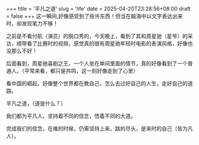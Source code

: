 +++
title = '平凡之道'
slug = 'life'
date = 2025-04-20T23:28:56+08:00
draft = false
+++
这一瞬间,好像感受到了些许东西！但当在脑海中以文字表达出来时，却发现笔力不够！

之前是不看付航（演员）的脱口秀的，今天晚上，看到了其和周星驰（星爷）的采访，顺带看了比赛时的视频，感觉真的很有周星驰年轻时电影的表演风格，好像也没那么不好！

后面看到，周星驰喜剧之王，一个人坐在单间里面的情节，真的好像看到了一个普通人。（平常来看，都只是共鸣，这一刻好像走到了心里）

看中国的崛起，好像整个世界都在教自己，怎么去过好自己的人生，走好自己的道路。

平凡之道，（道是什么？）

我们都为平凡人，坚持着不同的信念，悟着不同的大道。

完成我们的信念，在难的时候，仍需坚持上来。路的尽头，是来时的自己（皆为凡人）。